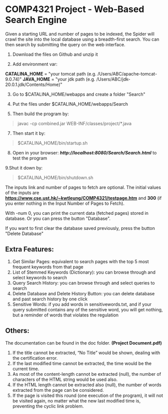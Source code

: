 # COMP4321 Project - Web-Based Search Engine

Given a starting URL and number of pages to be indexed, the Spider will crawl the site into the local database using a breadth-first search. You can then search by submitting the query on the web interface.

1. Download the files on Github and unzip it

2. Add environment var:

**CATALINA_HOME** = "your tomcat path (e.g. /Users/ABC/apache-tomcat-9.0.74)"
**JAVA_HOME** = "your jdk path (e.g. /Users/ABC/jdk-20.0.1.jdk/Contents/Home)"

3. Go to $CATALINA_HOME/webapps and create a folder "Search"

4. Put the files under $CATALINA_HOME/webapps/Search

5. Then build the program by:
> javac -cp combined.jar WEB-INF/classes/project/*.java

7. Then start it by:
> $CATALINA_HOME/bin/startup.sh

8. Open in your browser: ***http://localhost:8080/Search/Search.html*** to test the program

9.Shut it down by:
> $CATALINA_HOME/bin/shutdown.sh

The inputs link and number of pages to fetch are optional. The initial values of the inputs are **https://www.cse.ust.hk/~kwtleung/COMP4321/testpage.htm** and **300** (if you enter nothing in the Input Number of Pages to Fetch).

With -num 0, you can print the current data (fetched pages) stored in database. Or you can press the button "Database".

If you want to first clear the database saved previously, press the button "Delete Database"

## Extra Features:

1. Get Similar Pages: equivalent to search pages with the top 5 most frequent keywords from that page
2. List of Stemmed Keywords (Dictionary): you can browse through and select keywords to search
3. Query Search History: you can browse through and select queries to search
4. Delete Database and Delete History Button: you can delete database and past search history by one click
5. Sensitive Words: if you add words in sensitivewords.txt, and if your query submitted contains any of the sensitive word, you will get nothing, but a reminder of words that violates the regulation

## Others:

The documentation can be found in the doc folder. **(Project Document.pdf)**

1. If the title cannot be extracted, “No Title” would be shown, dealing with the certification error.
2. If the last modified time cannot be extracted, the time would be the current time.
3. As most of the content-length cannot be extracted (null), the number of characters of the HTML string would be used also.
4. If the HTML length cannot be extracted also (null), the number of words extracted from the page can be considered.
5. If the page is visited this round (one execution of the program), it will not be visited again, no matter what the new last modified time is, preventing the cyclic link problem.
